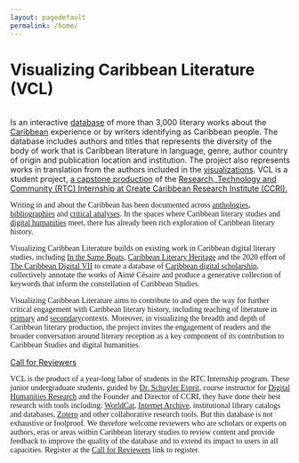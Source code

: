 ```yaml
---
layout: pagedefault
permalink: /home/
---
```


<!-- <div class="wordcloud">
<img src="{{ site.baseurl }}/assets/img/titlebanner.png"></div>
<div>
</div>-->

<style>

@font-face {
  font-family: literata;
  src: url(assets/fonts/Literata/literata-regular.ttf);
}

p {
    font-family: literata;
}


</style>

<!-- 
<div class="offcanvas offcanvas-start show" tabindex="-1" id="offcanvas" aria-labelledby="offcanvasLabel">
  <div class="offcanvas-header">
    <h5 class="offcanvas-title" id="offcanvasLabel">Offcanvas</h5>
    <button type="button" class="btn-close" data-bs-dismiss="offcanvas" aria-label="Close"></button>
  </div>
  <div class="offcanvas-body">
    Content for the offcanvas goes here. You can place just about any Bootstrap component or custom elements here.
    <ul>
    {% for details in site.data.student-projects %}
    <li>{{ details.student_name }}</li>
    {% endfor %}
    </ul>
  </div>
</div>
-->


  
# __Visualizing Caribbean Literature (VCL)__ 
<br />
Is an interactive <a href="https://en.wikipedia.org/wiki/Database" target="_blank">database</a> of more than 3,000 literary works about the <a href="https://en.wikipedia.org/wiki/Caribbean" target="_blank">Caribbean</a> experience or by writers identifying as Caribbean people. The database includes authors and titles that represents the diversity of the body of work that is Caribbean literature in language, genre, author country of origin and publication location and institution. The project also represents works in translation from the authors included in the <a href="https://en.wikipedia.org/wiki/Visualization_(graphics)" target="_blank">visualizations</a>. VCL is a student project, <a href="https://createcaribbean.org/symposium/" target="_blank">a capstone production</a> of the <a href="https://createcaribbean.org/create/" target="_blank"> Research, Technology and Community (RTC) Internship at Create Caribbean Research Institute (CCRI).</a>

Writing in and about the Caribbean has been documented across <a href="https://en.wikipedia.org/wiki/Anthology" target="_blank">anthologies</a>, <a href="https://en.wikipedia.org/wiki/Bibliography" target="_blank">bibliographies</a> and <a href="https://en.wikipedia.org/wiki/Critical_thinking" target="_blank">critical analyses</a>. In the spaces where Caribbean literary studies and <a href="https://en.wikipedia.org/wiki/Digital_humanities" target="_blank">digital humanities</a> meet, there has already been rich exploration of Caribbean literary history. 

Visualizing Caribbean Literature builds on existing work in Caribbean digital literary studies, including [In the Same Boats]([1]), [Caribbean Literary Heritage][2] and the 2020 effort of [The Caribbean Digital VII][3] to create a database of [Caribbean digital scholarship][4], collectively annotate the works of Aimé Césaire and produce a generative collection of keywords that inform the constellation of Caribbean Studies.

Visualizing Caribbean Literature aims to contribute to and open the way for further critical engagement with Caribbean literary history, including teaching of literature in <a href="https://en.wikipedia.org/wiki/Primary_school" target="_blank">primary</a> and <a href="https://en.wikipedia.org/wiki/Secondary_school" target="_blank">secondary</a>contexts.  Moreover, in visualizing the breadth and depth of Caribbean literary production, the project invites the engagement of readers and the broader conversation around literary reception as a key component of its contribution to Caribbean Studies and digital humanities.

<div class="homebutton">
<a href="https://docs.google.com/forms/d/e/1FAIpQLSeJvZjv5_0cf6stAVnc8no1uGWX0pxgQhFYQH7ZZ5ckugQKcQ/viewform" target="_blank"> Call for Reviewers</a>
</div>

VCL is the product of a year-long labor of students in the RTC Internship program. These junior undergraduate students, guided by <a href="https://schuyleresprit.com/esprit/" target="_blank">Dr. Schuyler Esprit</a>, course instructor for <a href="https://schuyleresprit.com/his115/" target="_blank">Digital Humanities Research</a> and the Founder and Director of CCRI, they have done their best research with tools including: <a href="https://search.worldcat.org/" target="_blank">WorldCat</a>, <a href="https://archive.org/" target="_blank">Internet Archive</a>, institutional library catalogs and databases, <a href="https://www.zotero.org/" target="_blank">Zotero</a> and other collaborative research tools. But this database is not exhaustive or foolproof. We therefore welcome reviewers who are scholars or experts on authors, eras or areas within Caribbean literary studies to review content and provide feedback to improve the quality of the database and to extend its impact to users in all capacities. Register at the [Call for Reviewers][5] link to register. 



[1]: https://sameboats.org/ "In the Same Boats"
[2]: https://www.caribbeanliteraryheritage.com/ "Caribbean Literary Heritage"
[3]: http://caribbeandigitalnyc.net/2020/ "TCDVII"
[4]: https://caribbeandigitalnyc.net/caridischo/ "Directory of Caribbean Digital Scholarship"
[5]: https://docs.google.com/forms/d/e/1FAIpQLSeJvZjv5_0cf6stAVnc8no1uGWX0pxgQhFYQH7ZZ5ckugQKcQ/viewform "Call for Reviewers"
